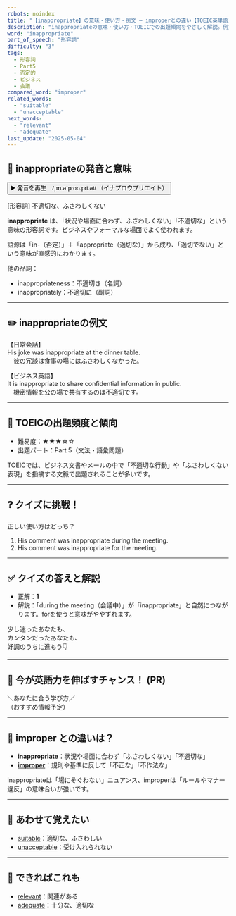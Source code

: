 ```yaml
---
robots: noindex
title: "【inappropriate】の意味・使い方・例文 ― improperとの違い【TOEIC英単語】"
description: "inappropriateの意味・使い方・TOEICでの出題傾向をやさしく解説。例文・クイズ付きでimproperとの違いもわかりやすく学べます。"
word: "inappropriate"
part_of_speech: "形容詞"
difficulty: "3"
tags:
  - 形容詞
  - Part5
  - 否定的
  - ビジネス
  - 会議
compared_word: "improper"
related_words:
  - "suitable"
  - "unacceptable"
next_words:
  - "relevant"
  - "adequate"
last_update: "2025-05-04"
---
```


## 🔰 inappropriateの発音と意味

<button class="play-audio" onclick="playTTS('inappropriate')">
  <span class="play-audio-main">
    ▶️ 発音を再生　/ˌɪn.əˈproʊ.pri.ət/
  </span>
  <span class="play-audio-sub">
    （イナプロウプリエイト）
  </span>
</button>

[形容詞] 不適切な、ふさわしくない

**inappropriate** は、「状況や場面に合わず、ふさわしくない」「不適切な」という意味の形容詞です。ビジネスやフォーマルな場面でよく使われます。

語源は「in-（否定）」＋「appropriate（適切な）」から成り、「適切でない」という意味が直感的にわかります。

他の品詞：  
- inappropriateness：不適切さ（名詞）
- inappropriately：不適切に（副詞）

---

## ✏️ inappropriateの例文

【日常会話】  
His joke was inappropriate at the dinner table.  
　彼の冗談は食事の場にはふさわしくなかった。

【ビジネス英語】  
It is inappropriate to share confidential information in public.  
　機密情報を公の場で共有するのは不適切です。

---

## 🎯 TOEICの出題頻度と傾向

- 難易度：★★★☆☆
- 出題パート：Part 5（文法・語彙問題）

TOEICでは、ビジネス文書やメールの中で「不適切な行動」や「ふさわしくない表現」を指摘する文脈で出題されることが多いです。

---

## ❓ クイズに挑戦！

正しい使い方はどっち？

1. His comment was inappropriate during the meeting.  
2. His comment was inappropriate for the meeting.

---

## ✅ クイズの答えと解説

- 正解：**1**
- 解説：「during the meeting（会議中）」が「inappropriate」と自然につながります。forを使うと意味がややずれます。

少し迷ったあなたも、  
カンタンだったあなたも、  
好調のうちに進もう👇️

---

## 🚀 今が英語力を伸ばすチャンス！ (PR)

<div class="info-center">
＼あなたに合う学び方／<br>  
（おすすめ情報予定）
</div>

---

## 🤔  improper との違いは？

- **inappropriate**：状況や場面に合わず「ふさわしくない」「不適切な」
- **[improper](/improper)**：規則や基準に反して「不正な」「不作法な」

inappropriateは「場にそぐわない」ニュアンス、improperは「ルールやマナー違反」の意味合いが強いです。

---

## 🧩 あわせて覚えたい

- [suitable](/suitable)：適切な、ふさわしい
- [unacceptable](/unacceptable)：受け入れられない

---

## 📖 できればこれも

- [relevant](/relevant)：関連がある
- [adequate](/adequate)：十分な、適切な

<!-- cvid: aid30_bid03 -->
